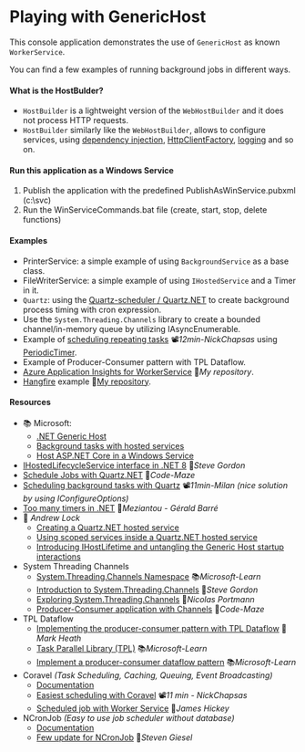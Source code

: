 # Playing with GenericHost
This console application demonstrates the use of `GenericHost` as known `WorkerService`.

You can find a few examples of running background jobs in different ways.

#### What is the HostBulder?

- `HostBuilder` is a lightweight version of the `WebHostBuilder` and it does not process HTTP requests.
- `HostBuilder` similarly like the `WebHostBuilder`, allows to configure services, using [dependency injection](https://docs.microsoft.com/en-ie/aspnet/core/fundamentals/dependency-injection), [HttpClientFactory](https://docs.microsoft.com/en-ie/aspnet/core/fundamentals/http-requests), [logging](https://docs.microsoft.com/en-ie/aspnet/core/fundamentals/logging) and so on.

#### Run this application as a Windows Service

1. Publish the application with the predefined PublishAsWinService.pubxml (c:\svc)
2. Run the WinServiceCommands.bat file (create, start, stop, delete functions)

#### Examples

- PrinterService: a simple example of using `BackgroundService` as a base class.
- FileWriterService: a simple example of using `IHostedService` and a Timer in it.
- `Quartz`: using the [Quartz-scheduler / Quartz.NET](https://www.quartz-scheduler.net/) to create background process timing with cron expression.
- Use the `System.Threading.Channels` library to create a bounded channel/in-memory queue by utilizing IAsyncEnumerable.
- Example of [scheduling repeating tasks](https://youtu.be/J4JL4zR_l-0) 📽️*12min-NickChapsas* using [PeriodicTimer](https://learn.microsoft.com/en-us/dotnet/api/system.threading.periodictimer).
- Example of Producer-Consumer pattern with TPL Dataflow.
- [Azure Application Insights for WorkerService](https://github.com/19balazs86/AzureAppInsights) 👤*My repository*.
- [Hangfire](https://www.hangfire.io) example 👤[My repository](https://github.com/19balazs86/PlayingWithHangfire).

#### Resources

- 📚 Microsoft:
  - [.NET Generic Host](https://docs.microsoft.com/en-ie/aspnet/core/fundamentals/host/generic-host)
  - [Background tasks with hosted services](https://docs.microsoft.com/en-ie/aspnet/core/fundamentals/host/hosted-services)
  - [Host ASP.NET Core in a Windows Service](https://docs.microsoft.com/en-us/aspnet/core/host-and-deploy/windows-service)
- [IHostedLifecycleService interface in .NET 8](https://www.stevejgordon.co.uk/introducing-the-new-ihostedlifecycleservice-interface-in-dotnet-8) 📓*Steve Gordon*
- [Schedule Jobs with Quartz.NET](https://code-maze.com/schedule-jobs-with-quartz-net) 📓*Code-Maze*
- [Scheduling background tasks with Quartz](https://youtu.be/iD3jrj3RBuc) 📽️*11min-Milan (nice solution by using IConfigureOptions)*
- [Too many timers in .NET](https://www.meziantou.net/too-many-timers-in-dotnet.htm) 📓*Meziantou - Gérald Barré*
- 📓 *Andrew Lock*
  - [Creating a Quartz.NET hosted service](https://andrewlock.net/creating-a-quartz-net-hosted-service-with-asp-net-core)
  - [Using scoped services inside a Quartz.NET hosted service](https://andrewlock.net/using-scoped-services-inside-a-quartz-net-hosted-service-with-asp-net-core)
  - [Introducing IHostLifetime and untangling the Generic Host startup interactions](https://andrewlock.net/introducing-ihostlifetime-and-untangling-the-generic-host-startup-interactions)
- System Threading Channels
  - [System.Threading.Channels Namespace](https://learn.microsoft.com/en-us/dotnet/api/system.threading.channels) 📚*Microsoft-Learn*
  - [Introduction to System.Threading.Channels](https://www.stevejgordon.co.uk/an-introduction-to-system-threading-channels) 📓*Steve Gordon*
  - [Exploring System.Threading.Channels](https://ndportmann.com/system-threading-channels/) 📓*Nicolas Portmann*
  - [Producer-Consumer application with Channels](https://code-maze.com/dotnet-producer-consumer-channels/) 📓*Code-Maze*
- TPL Dataflow
  - [Implementing the producer-consumer pattern with TPL Dataflow](https://markheath.net/post/producer-consumer-pattern-tpl) 📓*Mark Heath*
  - [Task Parallel Library (TPL)](https://learn.microsoft.com/en-us/dotnet/standard/parallel-programming/task-parallel-library-tpl) 📚*Microsoft-Learn*
  - [Implement a producer-consumer dataflow pattern](https://learn.microsoft.com/en-us/dotnet/standard/parallel-programming/how-to-implement-a-producer-consumer-dataflow-pattern) 📚*Microsoft-Learn*
- Coravel *(Task Scheduling, Caching, Queuing, Event Broadcasting)*
  - [Documentation](https://docs.coravel.net)
  - [Easiest scheduling with Coravel](https://youtu.be/73Q5EabiEHM) 📽️*11 min - NickChapsas*
  - [Scheduled job with Worker Service](https://dev.to/jamesmh/building-a-net-core-scheduled-job-worker-service-376h) 📓*James Hickey*
- NCronJob *(Easy to use job scheduler without database)*
  - [Documentation](https://docs.ncronjob.dev)
  - [Few update for NCronJob](https://steven-giesel.com/blogPost/40647b2f-6efa-4bc2-a7ab-53df460dd6fe) 📓*Steven Giesel*
